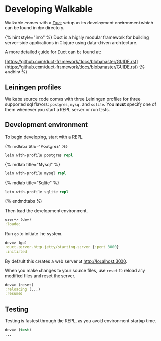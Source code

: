 # Developing Walkable

Walkable comes with a [Duct](https://github.com/duct-framework/duct) setup as its development environment which can be found in `dev` directory.

{% hint style="info" %}
Duct is a highly modular framework for building server-side applications in Clojure using data-driven architecture.

A more detailed guide for Duct can be found at:

[https://github.com/duct-framework/docs/blob/master/GUIDE.rst](https://github.com/duct-framework/docs/blob/master/GUIDE.rst)
{% endhint %}

## Leiningen profiles

Walkabe source code comes with three Leiningen profiles for three supported sql flavors: `postgres`, `mysql` and `sqlite`. You **must** specify one of them whenever you start a REPL server or run tests.

## Development environment

To begin developing, start with a REPL.

{% mdtabs  title="Postgres" %}
```clojure
lein with-profile postgres repl
```


{% mdtab title="Mysql" %}
```clojure
lein with-profile mysql repl
```


{% mdtab title="Sqlite" %}
```clojure
lein with-profile sqlite repl
```

{% endmdtabs %}

Then load the development environment.

```clojure
user=> (dev)
:loaded
```

Run `go` to initiate the system.

```clojure
dev=> (go)
:duct.server.http.jetty/starting-server {:port 3000}
:initiated
```

By default this creates a web server at [http://localhost:3000](http://localhost:3000).

When you make changes to your source files, use `reset` to reload any modified files and reset the server.

```clojure
dev=> (reset)
:reloading (...)
:resumed
```

## Testing

Testing is fastest through the REPL, as you avoid environment startup time.

```clojure
dev=> (test)
...
```
